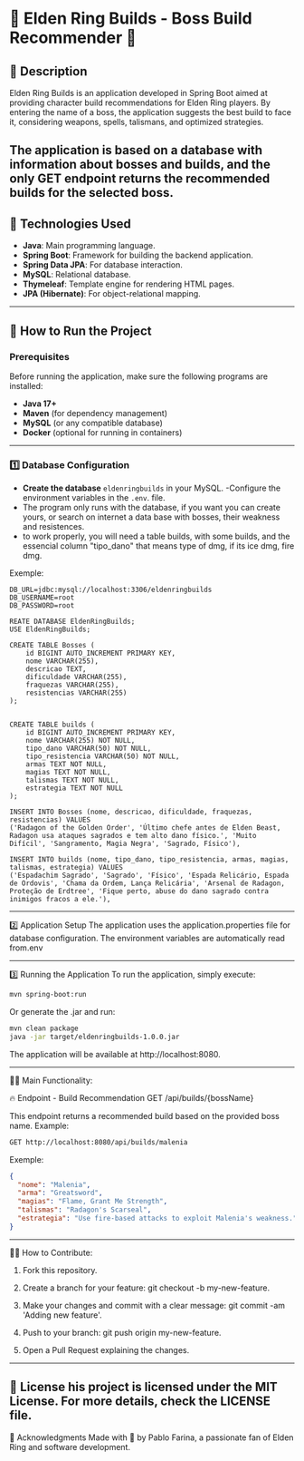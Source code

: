 # 🌟 Elden Ring Builds - Boss Build Recommender 🌟 #

## 📖 Description

Elden Ring Builds is an application developed in Spring Boot aimed at providing character build recommendations for Elden Ring players. By entering the name of a boss, the application suggests the best build to face it, considering weapons, spells, talismans, and optimized strategies.

The application is based on a database with information about bosses and builds, and the only GET endpoint returns the recommended builds for the selected boss.
---

## 🔧 Technologies Used

- **Java**: Main programming language.
- **Spring Boot**: Framework for building the backend application.
- **Spring Data JPA**: For database interaction.
- **MySQL**: Relational database.
- **Thymeleaf**: Template engine for rendering HTML pages.
- **JPA (Hibernate)**: For object-relational mapping.

---

## 🚀 How to Run the Project

### Prerequisites

Before running the application, make sure the following programs are installed:

- **Java 17+**
- **Maven** (for dependency management)
- **MySQL** (or any compatible database)
- **Docker** (optional for running in containers)

---

### 1️⃣ Database Configuration

- **Create the database** `eldenringbuilds`  in your MySQL.
-Configure the environment variables in the `.env`. file.
- The program only runs with the database, if you want you can create yours, or search on internet a data base with bosses, their weakness and resistences.
- to work properly, you will need a table builds, with some builds, and the essencial column "tipo_dano" that means type of dmg, if its ice dmg, fire dmg.

Exemple:

```env
DB_URL=jdbc:mysql://localhost:3306/eldenringbuilds
DB_USERNAME=root
DB_PASSWORD=root
```
```mysql
REATE DATABASE EldenRingBuilds;
USE EldenRingBuilds;

CREATE TABLE Bosses (
    id BIGINT AUTO_INCREMENT PRIMARY KEY,
    nome VARCHAR(255),
    descricao TEXT,
    dificuldade VARCHAR(255),
    fraquezas VARCHAR(255),
    resistencias VARCHAR(255)
);


CREATE TABLE builds (
    id BIGINT AUTO_INCREMENT PRIMARY KEY,
    nome VARCHAR(255) NOT NULL,
    tipo_dano VARCHAR(50) NOT NULL,
    tipo_resistencia VARCHAR(50) NOT NULL,
    armas TEXT NOT NULL,
    magias TEXT NOT NULL,
    talismas TEXT NOT NULL,
    estrategia TEXT NOT NULL
);

INSERT INTO Bosses (nome, descricao, dificuldade, fraquezas, resistencias) VALUES
('Radagon of the Golden Order', 'Último chefe antes de Elden Beast, Radagon usa ataques sagrados e tem alto dano físico.', 'Muito Difícil', 'Sangramento, Magia Negra', 'Sagrado, Físico'),

INSERT INTO builds (nome, tipo_dano, tipo_resistencia, armas, magias, talismas, estrategia) VALUES
('Espadachim Sagrado', 'Sagrado', 'Físico', 'Espada Relicário, Espada de Ordovis', 'Chama da Ordem, Lança Relicária', 'Arsenal de Radagon, Proteção de Erdtree', 'Fique perto, abuse do dano sagrado contra inimigos fracos a ele.'),
```
---

2️⃣ Application Setup
The application uses the application.properties file for database configuration. 
The environment variables are automatically read from.env

---

3️⃣ Running the Application
To run the application, simply execute:

```bash
mvn spring-boot:run
```
Or generate the .jar and run:

```bash
mvn clean package
java -jar target/eldenringbuilds-1.0.0.jar
```
The application will be available at http://localhost:8080.

---
🧑‍💻 Main Functionality:

🔥 Endpoint - Build Recommendation
GET /api/builds/{bossName}

This endpoint returns a recommended build based on the provided boss name. Example:
```bash
GET http://localhost:8080/api/builds/malenia
```
Exemple:
```json
{
  "nome": "Malenia",
  "arma": "Greatsword",
  "magias": "Flame, Grant Me Strength",
  "talismas": "Radagon's Scarseal",
  "estrategia": "Use fire-based attacks to exploit Malenia's weakness."
}
```
---

👨‍💻 How to Contribute:

1. Fork this repository.

2. Create a branch for your feature: git checkout -b my-new-feature.

3. Make your changes and commit with a clear message: git commit -am 'Adding new feature'.

4. Push to your branch: git push origin my-new-feature.

5. Open a Pull Request explaining the changes.

---

📝 License
his project is licensed under the MIT License. For more details, check the LICENSE file.
---
🙌  Acknowledgments
Made with 💙 by Pablo Farina, a passionate fan of Elden Ring and software development.
